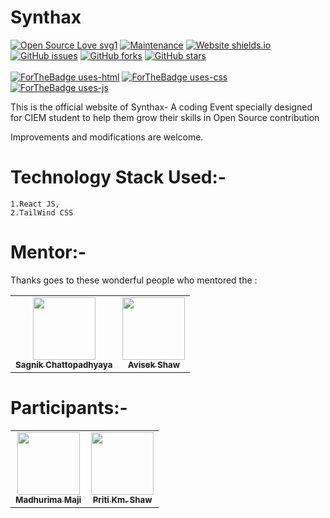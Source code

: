 # Synthax

[![Open Source Love svg1](https://badges.frapsoft.com/os/v1/open-source.svg?v=103)](https://github.com/ellerbrock/open-source-badges/)
[![Maintenance](https://img.shields.io/badge/Maintained%3F-yes-green.svg)](https://github.com/shawavisek35/synthack/graphs/commit-activity)
[![Website shields.io](https://img.shields.io/website-up-down-green-red/http/shields.io.svg)](https://synthax.live/)
[![GitHub issues](https://img.shields.io/github/issues/shawavisek35/synthack)](https://github.com/shawavisek35/synthack/issues)
[![GitHub forks](https://img.shields.io/github/forks/shawavisek35/synthack?style=social)](https://github.com/shawavisek35/synthack/network)
[![GitHub stars](https://img.shields.io/github/stars/shawavisek35/synthack?style=social)](https://github.com/shawavisek35/synthack/stargazers)
<br><br>
[![ForTheBadge uses-html](http://ForTheBadge.com/images/badges/uses-html.svg)](https://synthax.live/)
[![ForTheBadge uses-css](http://ForTheBadge.com/images/badges/uses-css.svg)](https://synthax.live/)
[![ForTheBadge uses-js](http://ForTheBadge.com/images/badges/uses-js.svg)](https://synthax.live/)


This is the official website of Synthax- A coding Event specially designed for CIEM student to help them grow their skills in Open Source contribution

Improvements and modifications are welcome.

# Technology Stack Used:-
    1.React JS,
    2.TailWind CSS

# Mentor:-

Thanks goes to these wonderful people who mentored the :

<!-- ALL-CONTRIBUTORS-LIST:START - Do not remove or modify this section -->
<!-- prettier-ignore-start -->
<!-- markdownlint-disable -->

<!--Add a max of 6 people in each row -->
<table>
  <tr>
      <td align="center">
          <a href="https://www.sagnik.engineer/">
              <img src="https://avatars3.githubusercontent.com/u/36898274?s=400&u=938aced314a039925c43c0e3e15344d9dc963ac1&v=4" width="100px;" alt=""/><br />
              <sub>
                  <b>
                      <strong>Sagnik Chattopadhyaya</strong>
                  </b>
              </sub>
          </a>
      </td>
      <td align="center">
          <a href="https://avisekcode.netlify.app">
              <img src="https://avatars0.githubusercontent.com/u/56290578?s=460&u=b767f8396a3a2b2b14b0a65097944fe2709be5c9&v=4" width="100px;" alt="" /><br />
              <sub>
                  <b>
                      <strong>Avisek Shaw</strong>
                  </b>
              </sub>
          </a>
      </td>
  </tr>
</table>

# Participants:-



<table>
  <tr>
      <td align="center">
          <a href="https://github.com/madhurima99">
              <img src="https://avatars3.githubusercontent.com/u/56292303?s=460&u=fb853b0d8e4964e7e04be2f8b90931eae5c323e4&v=4" width="100px;" alt=""/><br />
              <sub>
                  <b>
                      <strong>Madhurima Maji</strong>
                  </b>
              </sub>
          </a>
      </td>
      <td align="center">
          <a href="https://github.com/pritikmshaw">
              <img src="https://avatars3.githubusercontent.com/u/63417428?s=400&u=e17ba5501ab0ee9edbe864ab48eb1e4905815cd3&v=4" width="100px;" alt=""/><br />
              <sub>
                  <b>
                      <strong>Priti Km. Shaw</strong>
                  </b>
              </sub>
          </a>
      </td>
  </tr>
</table>



